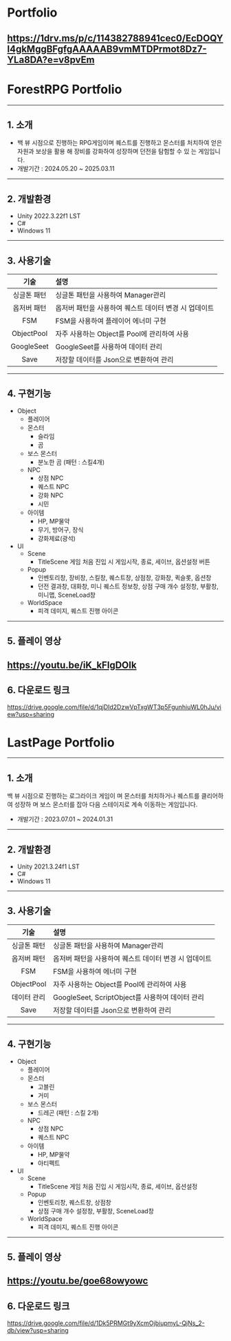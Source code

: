 # Portfolio
https://1drv.ms/p/c/114382788941cec0/EcDOQYl4gkMggBFgfgAAAAAB9vmMTDPrmot8Dz7-YLa8DA?e=v8pvEm
---
# ForestRPG Portfolio
---
## 1. 소개
+ 백 뷰 시점으로 진행하는 RPG게임이며 퀘스트를
진행하고 몬스터를 처치하여 얻은 자원과 보상을 활용
해 장비를 강화하여 성장하며 던전을 탐험할 수 있
는 게임입니다.
+ 개발기간 : 2024.05.20 ~ 2025.03.11
---
## 2. 개발환경
+ Unity 2022.3.22f1 LST
+ C#
+ Windows 11
---
## 3. 사용기술

| 기술    | 설명                                    |
|:------:|:-----------------------------------------|
| 싱글톤 패턴 | 싱글톤 패턴을 사용하여 Manager관리 |
| 옵저버 패턴 | 옵저버 패턴을 사용하여 퀘스트 데이터 변경 시 업데이트 |
| FSM | FSM을 사용하여 플레이어 에너미 구현 |
| ObjectPool | 자주 사용하는 Object를 Pool에 관리하여 사용 |
| GoogleSeet | GoogleSeet를 사용하여 데이터 관리 |
| Save | 저장할 데이터를 Json으로 변환하여 관리 |

---
## 4. 구현기능
+ Object
   + 플레이어
   + 몬스터
      + 슬라임
      + 곰
   + 보스 몬스터
      + 분노한 곰 (패턴 : 스킬4개)
   + NPC
      + 상점 NPC
      + 퀘스트 NPC
      + 강화 NPC
      + 시민
   + 아이템
      + HP, MP물약
      + 무기, 방어구, 장식
      + 강화제료(광석)
+ UI
  + Scene
     + TitleScene
       게임 처음 진입 시 게임시작, 종료, 세이브, 옵션설정 버튼
  + Popup
     + 인벤토리창, 장비창, 스킬창, 퀘스트창, 상점창, 강화창, 퀵슬롯, 옵션창
     + 던전 결과창, 대화창, 미니 퀘스트 정보창, 상점 구매 개수 설정창, 부활창, 미니맵, SceneLoad창
  + WorldSpace
     + 피격 데미지, 퀘스트 진행 아이콘
---
## 5. 플레이 영상
https://youtu.be/iK_kFlgDOIk
---
## 6. 다운로드 링크
https://drive.google.com/file/d/1qjDId2DzwVpTxgWT3p5FgunhiuWL0hJu/view?usp=sharing

# LastPage Portfolio
---
## 1. 소개
백 뷰 시점으로 진행하는 로그라이크 게임이
며 몬스터를 처치하거나 퀘스트를 클리어하여 성장하
며 보스 몬스터를 잡아 다음 스테이지로 계속 이동하는
게임입니다.
+ 개발기간 : 2023.07.01 ~ 2024.01.31
---
## 2. 개발환경
+ Unity 2021.3.24f1 LST
+ C#
+ Windows 11
---
## 3. 사용기술
| 기술    | 설명                                    |
|:------:|:-----------------------------------------|
| 싱글톤 패턴 | 싱글톤 패턴을 사용하여 Manager관리 |
| 옵저버 패턴 | 옵저버 패턴을 사용하여 퀘스트 데이터 변경 시 업데이트 |
| FSM | FSM을 사용하여 에너미 구현 |
| ObjectPool | 자주 사용하는 Object를 Pool에 관리하여 사용 |
| 데이터 관리 | GoogleSeet, ScriptObject를 사용하여 데이터 관리 |
| Save | 저장할 데이터를 Json으로 변환하여 관리 |

---
## 4. 구현기능
+ Object
   + 플레이어
   + 몬스터
      + 고블린
      + 거미
   + 보스 몬스터
      + 드레곤 (패턴 : 스킬 2개)
   + NPC
      + 상점 NPC
      + 퀘스트 NPC
   + 아이템
      + HP, MP물약
      + 아티펙트
+ UI
  + Scene
     + TitleScene
       게임 처음 진입 시 게임시작, 종료, 세이브, 옵션설정
  + Popup
     + 인벤토리창, 퀘스트창, 상점창
     + 상점 구매 개수 설정창, 부활창, SceneLoad창
  + WorldSpace
     + 피격 데미지, 퀘스트 진행 아이콘
---
## 5. 플레이 영상
https://youtu.be/goe68owyowc
---
## 6. 다운로드 링크
https://drive.google.com/file/d/1Dk5PRMGt9yXcmOjbiupmyL-QjNs_2-db/view?usp=sharing
